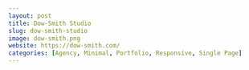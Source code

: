 ```yaml
---
layout: post
title: Dow-Smith Studio
slug: dow-smith-studio
image: dow-smith.png
website: https://dow-smith.com/
categories: [Agency, Minimal, Portfolio, Responsive, Single Page]
---
```

